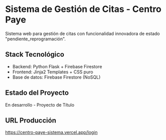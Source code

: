 
# Sistema de Gestión de Citas - Centro Paye

Sistema web para gestión de citas con funcionalidad innovadora de estado "pendiente_reprogramación".

## Stack Tecnológico
- Backend: Python Flask + Firebase Firestore
- Frontend: Jinja2 Templates + CSS puro
- Base de datos: Firebase Firestore (NoSQL)

## Estado del Proyecto
En desarrollo - Proyecto de Título

## URL Producción
https://centro-paye-sistema.vercel.app/login
